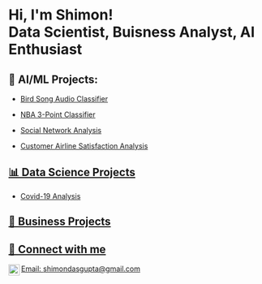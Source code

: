 <h1>Hi, I'm Shimon! <br/>Data Scientist</a>,  Buisness Analyst</a>, AI Enthusiast</a></h1>

<h2>🤖 AI/ML Projects:</h2>

  - <a href="https://github.com/ShimonDasgupta/Bird-Song-Audio-Classifier">Bird Song Audio Classifier
    
  - <a href="https://github.com/ShimonDasgupta/NBA-3-Point-AVG/tree/main">NBA 3-Point Classifier

  - <a href="https://github.com/ShimonDasgupta/Social_Network-Analysis">Social Network Analysis

  - <a href="https://github.com/ShimonDasgupta/Airline-Customer-Satisfaction">Customer Airline Satisfaction Analysis
<h2>📊 Data Science Projects</h2>

  - <a href="https://github.com/ShimonDasgupta/Covid-19-Analysis">Covid-19 Analysis

<h2>💼 Business Projects</h2>

<h2>🤳 Connect with me </h2>

  Email: shimondasgupta@gmail.com
[<img align="left" alt="JoshMadakor | LinkedIn" width="22px" src="https://cdn.jsdelivr.net/npm/simple-icons@v3/icons/linkedin.svg" />][linkedin]



[linkedin]: https://www.linkedin.com/in/shimon-dasgupta


<!--


